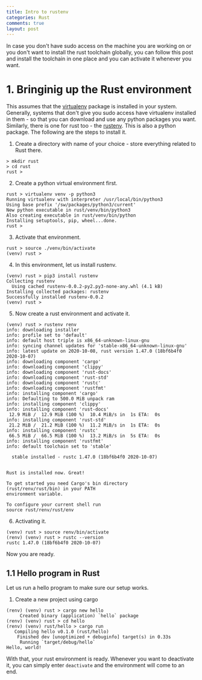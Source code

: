 ```yaml
---
title: Intro to rustenv
categories: Rust
comments: true
layout: post
---
```


In case you don't have sudo access on the machine you are working on or you don't want to install the rust toolchain globally, you can follow this post and install the toolchain in one place and you can activate it whenever you want.

# 1. Bringinig up the Rust environment

This assumes that the [virtualenv](https://virtualenv.pypa.io/en/stable/) package is installed in your system. Generally, systems that don't give you sudo access have virtualenv installed in them - so that you can download and use any python packages you want. Similarly, there is one for rust too - the [rustenv](https://pypi.org/project/rustenv/). This is also a python package. The following are the steps to install it.

1. Create a directory with name of your choice - store everything related to Rust there.

```
> mkdir rust
> cd rust
rust >
```

2. Create a python virtual environment first.

```
rust > virtualenv venv -p python3
Running virtualenv with interpreter /usr/local/bin/python3
Using base prefix '/sw/packages/python3/current'
New python executable in rust/venv/bin/python3
Also creating executable in rust/venv/bin/python
Installing setuptools, pip, wheel...done.
rust >
```

3. Activate that environment.

```
rust > source ./venv/bin/activate
(venv) rust >
```

4. In this environment, let us install rustenv.

```
(venv) rust > pip3 install rustenv
Collecting rustenv
  Using cached rustenv-0.0.2-py2.py3-none-any.whl (4.1 kB)
Installing collected packages: rustenv
Successfully installed rustenv-0.0.2
(venv) rust >
```

5. Now create a rust environment and activate it.

```
(venv) rust > rustenv renv
info: downloading installer
info: profile set to 'default'
info: default host triple is x86_64-unknown-linux-gnu
info: syncing channel updates for 'stable-x86_64-unknown-linux-gnu'
info: latest update on 2020-10-08, rust version 1.47.0 (18bf6b4f0 2020-10-07)
info: downloading component 'cargo'
info: downloading component 'clippy'
info: downloading component 'rust-docs'
info: downloading component 'rust-std'
info: downloading component 'rustc'
info: downloading component 'rustfmt'
info: installing component 'cargo'
info: Defaulting to 500.0 MiB unpack ram
info: installing component 'clippy'
info: installing component 'rust-docs'
 12.9 MiB /  12.9 MiB (100 %)  10.4 MiB/s in  1s ETA:  0s
info: installing component 'rust-std'
 21.2 MiB /  21.2 MiB (100 %)  11.2 MiB/s in  1s ETA:  0s
info: installing component 'rustc'
 66.5 MiB /  66.5 MiB (100 %)  13.2 MiB/s in  5s ETA:  0s
info: installing component 'rustfmt'
info: default toolchain set to 'stable'

  stable installed - rustc 1.47.0 (18bf6b4f0 2020-10-07)


Rust is installed now. Great!

To get started you need Cargo's bin directory 
(rust/renv/rust/bin) in your PATH
environment variable.

To configure your current shell run 
source rust/renv/rust/env
```

6. Activating it.

```
(venv) rust > source renv/bin/activate 
(renv) (venv) rust > rustc --version
rustc 1.47.0 (18bf6b4f0 2020-10-07)
```

Now you are ready.

## 1.1 Hello program in Rust

Let us run a hello program to make sure our setup works.

1. Create a new project using cargo

```
(renv) (venv) rust > cargo new hello
     Created binary (application) `hello` package
(renv) (venv) rust > cd hello
(renv) (venv) rust/hello > cargo run
   Compiling hello v0.1.0 (rust/hello)
    Finished dev [unoptimized + debuginfo] target(s) in 0.33s
     Running `target/debug/hello`
Hello, world!
```

With that, your rust environment is ready. Whenever you want to deactivate it, you can simply enter ```deactivate``` and the environment will come to an end.

